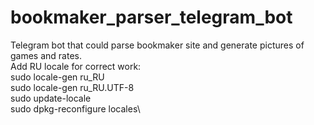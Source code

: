 # bookmaker_parser_telegram_bot
Telegram bot that could parse bookmaker site and generate pictures of games and rates.
\
Add RU locale for correct work:\
sudo locale-gen ru_RU\
sudo locale-gen ru_RU.UTF-8\
sudo update-locale\
sudo dpkg-reconfigure locales\

